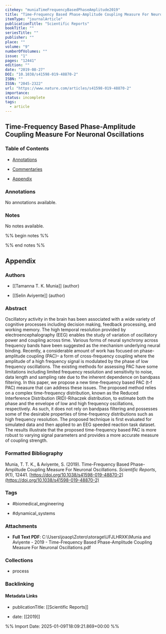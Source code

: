 ```yaml
---
citekey: "muniaTimeFrequencyBasedPhaseAmplitude2019"
title: "Time-Frequency Based Phase-Amplitude Coupling Measure For Neuronal Oscillations"
itemType: "journalArticle"
publicationTitle: "Scientific Reports"
bookTitle: ""
seriesTitle: ""
publisher: ""
place: ""
volume: "9"
numberOfVolumes: ""
issue: "1"
pages: "12441"
edition: ""
date: "2019-08-27"
DOI: "10.1038/s41598-019-48870-2"
ISBN: ""
ISSN: "2045-2322"
url: "https://www.nature.com/articles/s41598-019-48870-2"
importance: 
status: incomplete
tags:
  - article
---
```


## Time-Frequency Based Phase-Amplitude Coupling Measure For Neuronal Oscillations

### Table of Contents

- [Annotations](#annotations)

+ [Commentaries](#commentaries)

- [Appendix](#appendix)

### Annotations


No annotations available.


### Notes


No notes available.


%% begin notes %%

<!-- Write your personal notes here -->

%% end notes %%

## Appendix

### Authors


- [[Tamanna T. K. Munia]] (author)

- [[Selin Aviyente]] (author)



### Abstract

Oscillatory activity in the brain has been associated with a wide variety of cognitive processes including decision making, feedback processing, and working memory. The high temporal resolution provided by electroencephalography (EEG) enables the study of variation of oscillatory power and coupling across time. Various forms of neural synchrony across frequency bands have been suggested as the mechanism underlying neural binding. Recently, a considerable amount of work has focused on phase-amplitude coupling (PAC)– a form of cross-frequency coupling where the amplitude of a high frequency signal is modulated by the phase of low frequency oscillations. The existing methods for assessing PAC have some limitations including limited frequency resolution and sensitivity to noise, data length and sampling rate due to the inherent dependence on bandpass filtering. In this paper, we propose a new time-frequency based PAC (t-f PAC) measure that can address these issues. The proposed method relies on a complex time-frequency distribution, known as the Reduced Interference Distribution (RID)-Rihaczek distribution, to estimate both the phase and the envelope of low and high frequency oscillations, respectively. As such, it does not rely on bandpass filtering and possesses some of the desirable properties of time-frequency distributions such as high frequency resolution. The proposed technique is first evaluated for simulated data and then applied to an EEG speeded reaction task dataset. The results illustrate that the proposed time-frequency based PAC is more robust to varying signal parameters and provides a more accurate measure of coupling strength.


### Formatted Bibliography

Munia, T. T. K., & Aviyente, S. (2019). Time-Frequency Based Phase-Amplitude Coupling Measure For Neuronal Oscillations. _Scientific Reports_, _9_(1), 12441. [https://doi.org/10.1038/s41598-019-48870-2](https://doi.org/10.1038/s41598-019-48870-2)


### Tags


- #biomedical_engineering

- #dynamical_systems




### Attachments


- **Full Text PDF**: C:\Users\joaop\Zotero\storage\UFJLHRXK\Munia and Aviyente - 2019 - Time-Frequency Based Phase-Amplitude Coupling Measure For Neuronal Oscillations.pdf




### Collections


- process





### Backlinking


#### Metadata Links


- publicationTitle: [[Scientific Reports]]




- date: [[2019]]






%% Import Date: 2025-01-09T18:09:21.869+00:00 %%
